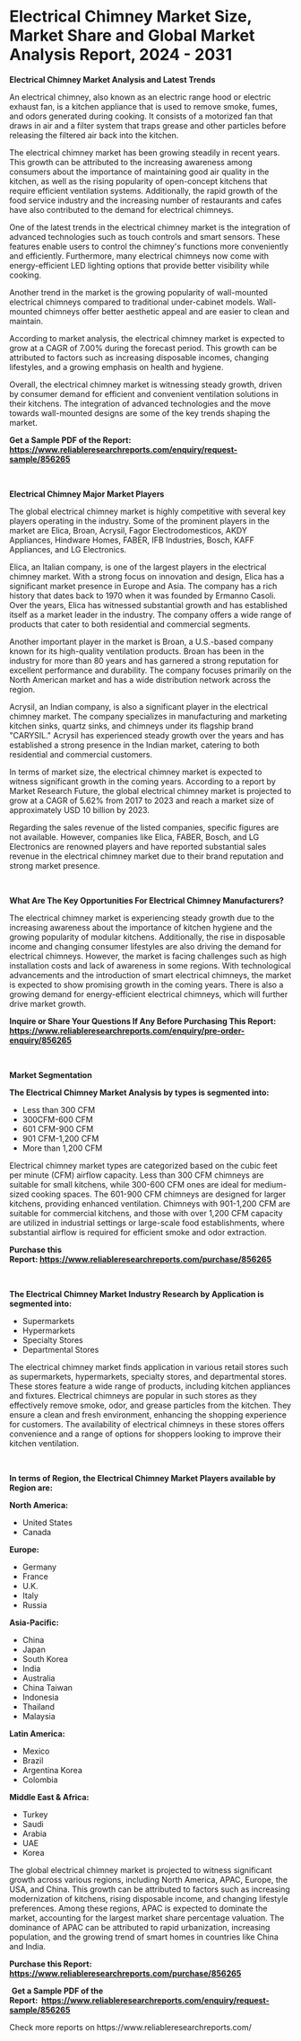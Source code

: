 <p><h1>Electrical Chimney Market Size, Market Share and Global Market Analysis Report, 2024 - 2031</h1></p><p><strong>Electrical Chimney Market Analysis and Latest Trends</strong></p>
<p><p>An electrical chimney, also known as an electric range hood or electric exhaust fan, is a kitchen appliance that is used to remove smoke, fumes, and odors generated during cooking. It consists of a motorized fan that draws in air and a filter system that traps grease and other particles before releasing the filtered air back into the kitchen.</p><p>The electrical chimney market has been growing steadily in recent years. This growth can be attributed to the increasing awareness among consumers about the importance of maintaining good air quality in the kitchen, as well as the rising popularity of open-concept kitchens that require efficient ventilation systems. Additionally, the rapid growth of the food service industry and the increasing number of restaurants and cafes have also contributed to the demand for electrical chimneys.</p><p>One of the latest trends in the electrical chimney market is the integration of advanced technologies such as touch controls and smart sensors. These features enable users to control the chimney's functions more conveniently and efficiently. Furthermore, many electrical chimneys now come with energy-efficient LED lighting options that provide better visibility while cooking.</p><p>Another trend in the market is the growing popularity of wall-mounted electrical chimneys compared to traditional under-cabinet models. Wall-mounted chimneys offer better aesthetic appeal and are easier to clean and maintain.</p><p>According to market analysis, the electrical chimney market is expected to grow at a CAGR of 7.00% during the forecast period. This growth can be attributed to factors such as increasing disposable incomes, changing lifestyles, and a growing emphasis on health and hygiene.</p><p>Overall, the electrical chimney market is witnessing steady growth, driven by consumer demand for efficient and convenient ventilation solutions in their kitchens. The integration of advanced technologies and the move towards wall-mounted designs are some of the key trends shaping the market.</p></p>
<p><strong>Get a Sample PDF of the Report:&nbsp; <a href="https://www.reliableresearchreports.com/enquiry/request-sample/856265">https://www.reliableresearchreports.com/enquiry/request-sample/856265</a></strong></p>
<p>&nbsp;</p>
<p><strong>Electrical Chimney Major Market Players</strong></p>
<p><p>The global electrical chimney market is highly competitive with several key players operating in the industry. Some of the prominent players in the market are Elica, Broan, Acrysil, Fagor Electrodomesticos, AKDY Appliances, Hindware Homes, FABER, IFB Industries, Bosch, KAFF Appliances, and LG Electronics. </p><p>Elica, an Italian company, is one of the largest players in the electrical chimney market. With a strong focus on innovation and design, Elica has a significant market presence in Europe and Asia. The company has a rich history that dates back to 1970 when it was founded by Ermanno Casoli. Over the years, Elica has witnessed substantial growth and has established itself as a market leader in the industry. The company offers a wide range of products that cater to both residential and commercial segments.</p><p>Another important player in the market is Broan, a U.S.-based company known for its high-quality ventilation products. Broan has been in the industry for more than 80 years and has garnered a strong reputation for excellent performance and durability. The company focuses primarily on the North American market and has a wide distribution network across the region.</p><p>Acrysil, an Indian company, is also a significant player in the electrical chimney market. The company specializes in manufacturing and marketing kitchen sinks, quartz sinks, and chimneys under its flagship brand "CARYSIL." Acrysil has experienced steady growth over the years and has established a strong presence in the Indian market, catering to both residential and commercial customers.</p><p>In terms of market size, the electrical chimney market is expected to witness significant growth in the coming years. According to a report by Market Research Future, the global electrical chimney market is projected to grow at a CAGR of 5.62% from 2017 to 2023 and reach a market size of approximately USD 10 billion by 2023.</p><p>Regarding the sales revenue of the listed companies, specific figures are not available. However, companies like Elica, FABER, Bosch, and LG Electronics are renowned players and have reported substantial sales revenue in the electrical chimney market due to their brand reputation and strong market presence.</p></p>
<p>&nbsp;</p>
<p><strong>What Are The Key Opportunities For Electrical Chimney Manufacturers?</strong></p>
<p><p>The electrical chimney market is experiencing steady growth due to the increasing awareness about the importance of kitchen hygiene and the growing popularity of modular kitchens. Additionally, the rise in disposable income and changing consumer lifestyles are also driving the demand for electrical chimneys. However, the market is facing challenges such as high installation costs and lack of awareness in some regions. With technological advancements and the introduction of smart electrical chimneys, the market is expected to show promising growth in the coming years. There is also a growing demand for energy-efficient electrical chimneys, which will further drive market growth.</p></p>
<p><strong>Inquire or Share Your Questions If Any Before Purchasing This Report: <a href="https://www.reliableresearchreports.com/enquiry/pre-order-enquiry/856265">https://www.reliableresearchreports.com/enquiry/pre-order-enquiry/856265</a></strong></p>
<p>&nbsp;</p>
<p><strong>Market Segmentation</strong></p>
<p><strong>The Electrical Chimney Market Analysis by types is segmented into:</strong></p>
<p><ul><li>Less than 300 CFM</li><li>300CFM-600 CFM</li><li>601 CFM-900 CFM</li><li>901 CFM-1,200 CFM</li><li>More than 1,200 CFM</li></ul></p>
<p><p>Electrical chimney market types are categorized based on the cubic feet per minute (CFM) airflow capacity. Less than 300 CFM chimneys are suitable for small kitchens, while 300-600 CFM ones are ideal for medium-sized cooking spaces. The 601-900 CFM chimneys are designed for larger kitchens, providing enhanced ventilation. Chimneys with 901-1,200 CFM are suitable for commercial kitchens, and those with over 1,200 CFM capacity are utilized in industrial settings or large-scale food establishments, where substantial airflow is required for efficient smoke and odor extraction.</p></p>
<p><strong>Purchase this Report:&nbsp;<a href="https://www.reliableresearchreports.com/purchase/856265">https://www.reliableresearchreports.com/purchase/856265</a></strong></p>
<p>&nbsp;</p>
<p><strong>The Electrical Chimney Market Industry Research by Application is segmented into:</strong></p>
<p><ul><li>Supermarkets</li><li>Hypermarkets</li><li>Specialty Stores</li><li>Departmental Stores</li></ul></p>
<p><p>The electrical chimney market finds application in various retail stores such as supermarkets, hypermarkets, specialty stores, and departmental stores. These stores feature a wide range of products, including kitchen appliances and fixtures. Electrical chimneys are popular in such stores as they effectively remove smoke, odor, and grease particles from the kitchen. They ensure a clean and fresh environment, enhancing the shopping experience for customers. The availability of electrical chimneys in these stores offers convenience and a range of options for shoppers looking to improve their kitchen ventilation.</p></p>
<p>&nbsp;</p>
<p><strong>In terms of Region, the Electrical Chimney Market Players available by Region are:</strong></p>
<p>
    <p> <strong> North America: </strong>
        <ul>
            <li>United States</li>
            <li>Canada</li>
        </ul>
        </p> 
    <p> <strong> Europe: </strong>
        <ul>
            <li>Germany</li>
            <li>France</li>
            <li>U.K.</li>
            <li>Italy</li>
            <li>Russia</li>
        </ul>
        </p> 
    <p> <strong> Asia-Pacific: </strong>
        <ul>
            <li>China</li>
            <li>Japan</li>
            <li>South Korea</li>
            <li>India</li>
            <li>Australia</li>
            <li>China Taiwan</li>
            <li>Indonesia</li>
            <li>Thailand</li>
            <li>Malaysia</li>
        </ul>
        </p> 
    <p> <strong> Latin America: </strong>
        <ul>
            <li>Mexico</li>
            <li>Brazil</li>
            <li>Argentina Korea</li>
            <li>Colombia</li>
        </ul>
        </p> 
    <p> <strong> Middle East & Africa: </strong>
        <ul>
            <li>Turkey</li>
            <li>Saudi</li>
            <li>Arabia</li>
            <li>UAE</li>
            <li>Korea</li>
        </ul>
    </p>
    </p>
<p><p>The global electrical chimney market is projected to witness significant growth across various regions, including North America, APAC, Europe, the USA, and China. This growth can be attributed to factors such as increasing modernization of kitchens, rising disposable income, and changing lifestyle preferences. Among these regions, APAC is expected to dominate the market, accounting for the largest market share percentage valuation. The dominance of APAC can be attributed to rapid urbanization, increasing population, and the growing trend of smart homes in countries like China and India.</p></p>
<p><strong>Purchase this Report: <a href="https://www.reliableresearchreports.com/purchase/856265">https://www.reliableresearchreports.com/purchase/856265</a></strong></p>
<p>&nbsp;<strong>Get a Sample PDF of the Report:&nbsp;&nbsp;<a href="https://www.reliableresearchreports.com/enquiry/request-sample/856265">https://www.reliableresearchreports.com/enquiry/request-sample/856265</a></strong></p>
<p><strong></strong></p>
<p>Check more reports on https://www.reliableresearchreports.com/</p>